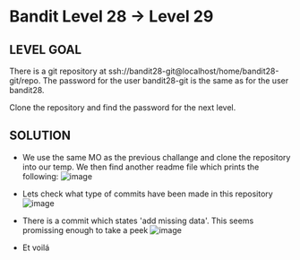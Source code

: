 # Bandit Level 28 → Level 29
 
## LEVEL GOAL
There is a git repository at ssh://bandit28-git@localhost/home/bandit28-git/repo. The password for the user bandit28-git is the same as for the user bandit28.

Clone the repository and find the password for the next level.

## SOLUTION

- We use the same MO as the previous challange and clone the repository into our temp. We then find another readme file which prints the following:
 ![image](https://user-images.githubusercontent.com/44790709/203846963-e98c0321-9330-4dcb-8380-b6a3f1c4b171.png)

- Lets check what type of commits have been made in this repository      
 ![image](https://user-images.githubusercontent.com/44790709/203850244-3e4ce900-64c5-495c-8acc-95ca69728262.png)
 
- There is a commit which states 'add missing data'. This seems promissing enough to take a peek
 ![image](https://user-images.githubusercontent.com/44790709/203851346-909d1ead-bc2b-462f-b78d-57c43c0d5e26.png)

- Et voilá
